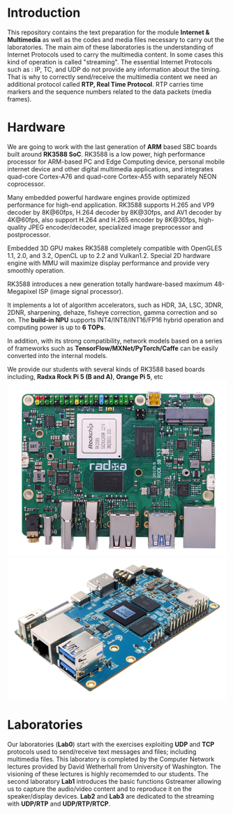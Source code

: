 # Introduction
This repository contains the text preparation for the module **Internet & Multimedia** as well as the codes and media files necessary to carry out the laboratories.
The main aim of these laboratories is the understanding of Internet Protocols used to carry the multimedia content. In some cases this kind of operation is called "streaming".
The essential Internet Protocols such as : IP, TC, and UDP do not provide any information about the timing. That is why to correctly send/receive the multimedia content we need an additional protocol called **RTP, Real Time Protocol**. RTP carries time markers and the sequence numbers related to the data packets (media frames).

# Hardware
We are going to work with the last generation of **ARM** based SBC boards built around **RK3588 SoC**. RK3588 is a low power, high performance processor for ARM-based PC and Edge Computing device, personal mobile internet device and other digital multimedia applications, and integrates quad-core Cortex-A76 and quad-core Cortex-A55 with separately NEON coprocessor.

Many embedded powerful hardware engines provide optimized performance for high-end application. RK3588 supports H.265 and VP9 decoder by 8K@60fps, H.264 decoder by
8K@30fps, and AV1 decoder by 4K@60fps, also support H.264 and H.265 encoder by 8K@30fps, high-quality JPEG encoder/decoder, specialized image preprocessor and
postprocessor.

Embedded 3D GPU makes RK3588 completely compatible with OpenGLES 1.1, 2.0, and 3.2, OpenCL up to 2.2 and Vulkan1.2. Special 2D hardware engine with MMU will maximize
display performance and provide very smoothly operation. 

RK3588 introduces a new generation totally hardware-based maximum 48-Megapixel ISP (image signal processor). 

It implements a lot of algorithm accelerators, such as HDR, 3A, LSC, 3DNR, 2DNR, sharpening, dehaze, fisheye correction, gamma correction and so on.
The **build-in NPU** supports INT4/INT8/INT16/FP16 hybrid operation and computing power is up to **6 TOPs**. 

In addition, with its strong compatibility, network models based on a series of frameworks such as **TensorFlow/MXNet/PyTorch/Caffe** can be easily converted into the internal models.

We provide our students with several kinds of RK3588 based boards including, **Radxa Rock Pi 5 (B and A)**, **Orange Pi 5**, etc
<picture>
 <img alt="YOUR-ALT-TEXT" src="images/ROCK5-Top_600x600.png">
</picture>
<picture>
 <img alt="YOUR-ALT-TEXT" src="images/Orange_Pi_5.jpg">
</picture>

# Laboratories
Our laboratories (**Lab0**) start with the exercises exploiting **UDP** and **TCP** protocols used to send/receive text messages and files; including multimedia files.
This laboratory is completed by the Computer Network lectures provided by David Wetherhall from University of Washington. The visioning of these lectures is highly recomemded  to our students.
The second laboratory **Lab1** introduces the basic functions Gstreamer allowing us to capture the audio/video content and to reproduce it on the speaker/display devices.
**Lab2** and **Lab3** are dedicated to the streaming with **UDP/RTP** and **UDP/RTP/RTCP**.




